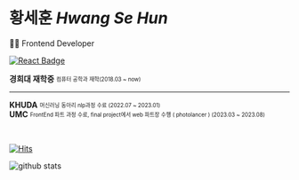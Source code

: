 # 황세훈 *Hwang Se Hun*
👩‍💻 Frontend Developer  
  
[![React Badge](https://img.shields.io/badge/React-61DAFB?style=flat-square&logo=React&logoColor=white)](https://reactjs.org/)
  

**경희대 재학중**  <sub><sup>컴퓨터 공학과 재학(2018.03 ~ now)</sup></sub>  

---

**KHUDA** <sub><sup>머신러닝 동아리 nlp과정 수료 (2022.07 ~ 2023.01)</sup></sub>  
**UMC** <sub><sup> FrontEnd 파트 과정 수료, final project에서 web 파트장 수행 ( photolancer ) (2023.03 ~ 2023.08)</sup></sub>  
  
<br>

[![Hits](https://hits.seeyoufarm.com/api/count/incr/badge.svg?url=https%3A%2F%2Fgithub.com%2Fdanmin20&count_bg=%2379C83D&title_bg=%23555555&icon=&icon_color=%23E7E7E7&title=hits&edge_flat=false)](https://hits.seeyoufarm.com)

<div>
  
  ![github stats](https://github-readme-stats.vercel.app/api?username=seehun)

</div>
